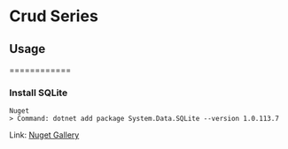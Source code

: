 # Crud Series

## Usage
============

### Install SQLite
```
Nuget
> Command: dotnet add package System.Data.SQLite --version 1.0.113.7
```
Link: <a href="https://www.nuget.org/packages/System.Data.SQLite" target="_BLANK">Nuget Gallery</a>
